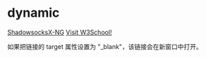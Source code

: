 # dynamic

<html>

<body>

<a href="https://github.com/qinyuhang/ShadowsocksX-NG-R/releases" target="_blank">ShadowsocksX-NG</a>
<a href="http://www.w3school.com.cn/" target="_blank">Visit W3School!</a>

<p>如果把链接的 target 属性设置为 "_blank"，该链接会在新窗口中打开。</p>

</body>

</html>
